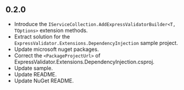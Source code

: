 ## 0.2.0

- Introduce the `IServiceCollection.AddExpressValidatorBuilder<T, TOptions>` extension methods.
- Extract solution for the `ExpressValidator.Extensions.DependencyInjection` sample project.
- Update microsoft nuget packages.
- Correct the `<PackageProjectUrl>` of ExpressValidator.Extensions.DependencyInjection.csproj.
- Update sample.
- Update README.
- Update NuGet README.
